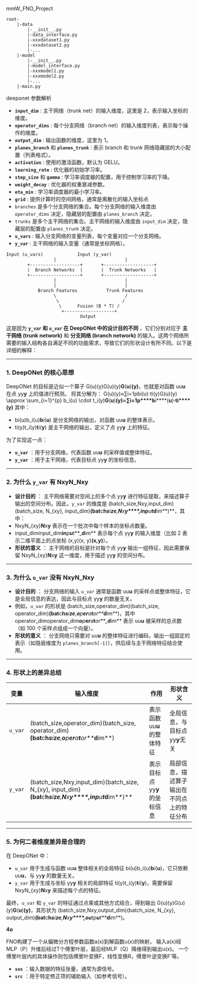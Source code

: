 mmW_FNO_Project

```text
root-
    |-data
        |-__init__.py
        |-data_interface.py
        |-xxxdataset1.py
        |-xxxdataset2.py
        |-...
    |-model
        |-__init__.py
        |-model_interface.py
        |-xxxmodel1.py
        |-xxxmodel2.py
        |-...
    |-main.py
```

deeponet 参数解析

* **`input_dim`** : 主干网络（trunk net）的输入维度，这里是 2，表示输入坐标的维度。
* **`operator_dims`** : 每个分支网络（branch net）的输入维度列表，表示每个操作的维度。
* **`output_dim`** : 输出函数的维度，这里为 1。
* **`planes_branch`** 和  **`planes_trunk`** : 表示 branch 和 trunk 网络隐藏层的大小配置（列表格式）。
* **`activation`** : 使用的激活函数，默认为 GELU。
* **`learning_rate`** : 优化器的初始学习率。
* **`step_size`** 和  **`gamma`** : 学习率调度器的配置，用于控制学习率的下降。
* **`weight_decay`** : 优化器的权重衰减参数。
* **`eta_min`** : 学习率调度器的最小学习率。
* **`grid`** : 提供计算时的空间网格，通常是离散化的输入坐标点
* `branches` 是多个分支网络的集合。每个分支网络的输入维度由 `operator_dims` 决定，隐藏层的配置由 `planes_branch` 决定。
* `trunks` 是多个主干网络的集合。主干网络的输入维度由 `input_dim` 决定，隐藏层的配置由 `planes_trunk` 决定。
* **`u_vars`** : 输入分支网络的变量列表，每个变量对应一个分支网络。
* **`y_var`** : 主干网络的输入变量（通常是坐标网格）。

```text
Input (u_vars)             Input (y_var)
                  |                          |
        +-------------------+       +-------------------+
        |  Branch Networks  |       |  Trunk Networks   |
        +-------------------+       +-------------------+
                  |                          |
                  |                          |
            Branch Features           Trunk Features
                  \                          /
                   \                        /
                    \      Fusion (B * T) /
                     +-------------------+
                            Output

```

这是因为  **`y_var` 和 `u_var` 在 DeepONet 中的设计目的不同** ，它们分别对应于 **主干网络 (trunk network)** 和 **分支网络 (branch network)** 的输入。这两个网络所需要的输入结构各自满足不同的功能需求，导致它们的形状设计有所不同。以下是详细的解释：

---

### 1. **DeepONet 的核心思想**

DeepONet 的目标是近似一个算子 G(u)(y)G(u)(y)**G**(**u**)**(**y**)**，也就是对函数 uu**u** 在点 yy**y** 上的值进行预测。
将其分解为：
G(u)(y)≈∑i=1pbi(u)⋅ti(y)G(u)(y) \approx \sum_{i=1}^{p} b_i(u) \cdot t_i(y)**G**(**u**)**(**y**)**≈**∑**i**=**1**p****b**i****(**u**)**⋅**t**i****(**y**)**
其中：

* bi(u)b_i(u)**b**i(**u**) 是分支网络的输出，对函数 uu**u** 的整体表示。
* ti(y)t_i(y)**t**i(**y**) 是主干网络的输出，定义了点 yy**y** 上的特征。

为了实现这一点：

* **`u_var`** ：用于分支网络，代表函数 uu**u** 的采样值或整体特征。
* **`y_var`** ：用于主干网络，代表目标点 yy**y** 的坐标信息。

---

### 2. **为什么 `y_var` 有 NxyN_**N**x**y

* **设计目的** ：
  主干网络需要对空间上的多个点 yy**y** 进行特征提取，来描述算子输出的空间分布。因此，`y_var` 的维度是 (batch_size,Nxy,input_dim)(batch\_size, N_{xy}, input\_dim)**(**ba**t**c**h**_**s**i**ze**,**N**x**y****,**in**p**u**t**_**d**im**)**，其中：
* NxyN_{xy}**N**x**y** 表示在一个批次中每个样本的坐标点数量。
* input_diminput\_dim**in**p**u**t**_**d**im** 表示每个点 yy**y** 的输入维度（比如 2 表示二维平面上的点坐标 (x,y)(x, y)**(**x**,**y**)**）。
* **形状的意义** ：
  主干网络的目标是针对每个点 yy**y** 输出一组特征，因此需要保留 NxyN_{xy}**N**x**y** 这一维度，用于描述 yy**y** 的空间分布。

---

### 3. **为什么 `u_var` 没有 NxyN_**N**x**y

* **设计目的** ：
  分支网络的输入 `u_var` 通常是函数 uu**u** 的采样点或整体特征，它是全局信息的表达，因此与目标点 yy**y** 的数量无关。
* 例如，`u_var` 的形状是 (batch_size,operator_dim)(batch\_size, operator\_dim)**(**ba**t**c**h**_**s**i**ze**,**o**p**er**a**t**or**_**d**im**)，其中 operator_dimoperator\_dim**o**p**er**a**t**or**_**d**im** 表示 uu**u** 被采样的总点数（如 100 个采样点组成一个向量）。
* **形状的意义** ：
  分支网络只需要对 uu**u** 的整体特征进行编码，输出一组固定的表示（如隐层维度为 `planes_branch[-1]`），供后续与主干网络特征结合使用。

---

### 4. **形状上的差异总结**

| **变量** | **输入维度**                                                                                                                                                                            | **作用**                    | **形状含义**                         |
| -------------- | --------------------------------------------------------------------------------------------------------------------------------------------------------------------------------------------- | --------------------------------- | ------------------------------------------ |
| `u_var`      | (batch_size,operator_dim)(batch\_size, operator\_dim)**(**ba**t**c**h**_**s**i**ze**,**o**p**er**a**t**or**_**d**im**)                | 表示函数uu**u**的整体特征   | 全局信息，与目标点yy**y**无关        |
| `y_var`      | (batch_size,Nxy,input_dim)(batch\_size, N_{xy}, input\_dim)**(**ba**t**c**h**_**s**i**ze**,**N**x**y****,**in**p**u**t**_**d**im**)** | 表示目标点yy**y**的坐标信息 | 局部信息，描述算子输出在不同点上的特征分布 |

---

### 5. **为何二者维度差异是合理的**

在 DeepONet 中：

* `u_var` 用于生成与函数 uu**u** 整体相关的全局特征 bi(u)b_i(u)**b**i(**u**)，它只依赖 uu**u**，与 yy**y** 的数量无关。
* `y_var` 用于生成与坐标 yy**y** 相关的局部特征 ti(y)t_i(y)**t**i(**y**)，需要保留 NxyN_{xy}**N**x**y** 来描述每个点的特征。

最终，`u_var` 和 `y_var` 的特征通过点乘或其他方式结合，得到输出 G(u)(y)G(u)(y)**G**(**u**)**(**y**)**，其形状为 (batch_size,Nxy,output_dim)(batch\_size, N_{xy}, output\_dim)**(**ba**t**c**h**_**s**i**ze**,**N**x**y****,**o**u**tp**u**t**_**d**im**)。

**4o**



FNO构建了一个从偏微分方程参数函数a(x)到解函数u(x)的映射， 输入a(x)经MLP（P）升维后经过T个傅里叶层，最后经MLP（Q）降维得到输出u(x)。
一个傅里叶层内的具体操作则包括傅里叶变换F，线性变换R，傅里叶逆变换F’等。



* **`sos`** ：输入数据的特征张量，通常为源信号。
* **`src`** ：用于特定修正项的辅助输入（如参考信号）。
